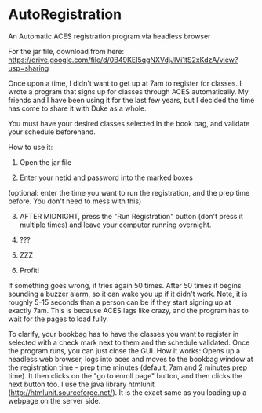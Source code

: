 AutoRegistration
================

An Automatic ACES registration program via headless browser

For the jar file, download from here: https://drive.google.com/file/d/0B49KEI5qgNXVdjJlVi1tS2xKdzA/view?usp=sharing

Once upon a time, I didn't want to get up at 7am to register for classes. I wrote a program that signs up for classes through ACES automatically. My friends and I have been using it for the last few years, but I decided the time has come to share it with Duke as a whole.

You must have your desired classes selected in the book bag, and validate your schedule beforehand.

How to use it:

1) Open the jar file

2) Enter your netid and password into the marked boxes

(optional: enter the time you want to run the registration, and the prep time before. You don't need to mess with this)

3) AFTER MIDNIGHT, press the "Run Registration" button (don't press it multiple times) and leave your computer running overnight.

4) ???

5) ZZZ

6) Profit!

If something goes wrong, it tries again 50 times. After 50 times it begins sounding a buzzer alarm, so it can wake you up if it didn't work. Note, it is roughly 5-15 seconds than a person can be if they start signing up at exactly 7am. This is because ACES lags like crazy, and the program has to wait for the pages to load fully.

To clarify, your bookbag has to have the classes you want to register in selected with a check mark next to them and the schedule validated. Once the program runs, you can just close the GUI.
How it works: Opens up a headless web browser, logs into aces and moves to the bookbag window at the registration time - prep time minutes (default, 7am and 2 minutes prep time).
It then clicks on the "go to enroll page" button, and then clicks the next button too.
I use the java library htmlunit (http://htmlunit.sourceforge.net/). It is the exact same as you loading up a webpage on the server side. 
